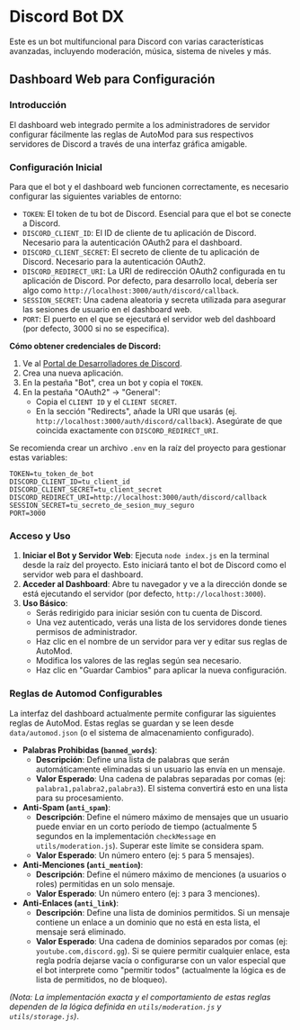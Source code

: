 # Discord Bot DX

Este es un bot multifuncional para Discord con varias características avanzadas, incluyendo moderación, música, sistema de niveles y más.

## Dashboard Web para Configuración

### Introducción
El dashboard web integrado permite a los administradores de servidor configurar fácilmente las reglas de AutoMod para sus respectivos servidores de Discord a través de una interfaz gráfica amigable.

### Configuración Inicial
Para que el bot y el dashboard web funcionen correctamente, es necesario configurar las siguientes variables de entorno:

-   `TOKEN`: El token de tu bot de Discord. Esencial para que el bot se conecte a Discord.
-   `DISCORD_CLIENT_ID`: El ID de cliente de tu aplicación de Discord. Necesario para la autenticación OAuth2 para el dashboard.
-   `DISCORD_CLIENT_SECRET`: El secreto de cliente de tu aplicación de Discord. Necesario para la autenticación OAuth2.
-   `DISCORD_REDIRECT_URI`: La URI de redirección OAuth2 configurada en tu aplicación de Discord. Por defecto, para desarrollo local, debería ser algo como `http://localhost:3000/auth/discord/callback`.
-   `SESSION_SECRET`: Una cadena aleatoria y secreta utilizada para asegurar las sesiones de usuario en el dashboard web.
-   `PORT`: El puerto en el que se ejecutará el servidor web del dashboard (por defecto, 3000 si no se especifica).

**Cómo obtener credenciales de Discord:**
1.  Ve al [Portal de Desarrolladores de Discord](https://discord.com/developers/applications).
2.  Crea una nueva aplicación.
3.  En la pestaña "Bot", crea un bot y copia el `TOKEN`.
4.  En la pestaña "OAuth2" -> "General":
    *   Copia el `CLIENT ID` y el `CLIENT SECRET`.
    *   En la sección "Redirects", añade la URI que usarás (ej. `http://localhost:3000/auth/discord/callback`). Asegúrate de que coincida exactamente con `DISCORD_REDIRECT_URI`.

Se recomienda crear un archivo `.env` en la raíz del proyecto para gestionar estas variables:
```env
TOKEN=tu_token_de_bot
DISCORD_CLIENT_ID=tu_client_id
DISCORD_CLIENT_SECRET=tu_client_secret
DISCORD_REDIRECT_URI=http://localhost:3000/auth/discord/callback
SESSION_SECRET=tu_secreto_de_sesion_muy_seguro
PORT=3000
```

### Acceso y Uso
1.  **Iniciar el Bot y Servidor Web**: Ejecuta `node index.js` en la terminal desde la raíz del proyecto. Esto iniciará tanto el bot de Discord como el servidor web para el dashboard.
2.  **Acceder al Dashboard**: Abre tu navegador y ve a la dirección donde se está ejecutando el servidor (por defecto, `http://localhost:3000`).
3.  **Uso Básico**:
    *   Serás redirigido para iniciar sesión con tu cuenta de Discord.
    *   Una vez autenticado, verás una lista de los servidores donde tienes permisos de administrador.
    *   Haz clic en el nombre de un servidor para ver y editar sus reglas de AutoMod.
    *   Modifica los valores de las reglas según sea necesario.
    *   Haz clic en "Guardar Cambios" para aplicar la nueva configuración.

### Reglas de Automod Configurables
La interfaz del dashboard actualmente permite configurar las siguientes reglas de AutoMod. Estas reglas se guardan y se leen desde `data/automod.json` (o el sistema de almacenamiento configurado).

-   **Palabras Prohibidas (`banned_words`)**:
    -   **Descripción**: Define una lista de palabras que serán automáticamente eliminadas si un usuario las envía en un mensaje.
    -   **Valor Esperado**: Una cadena de palabras separadas por comas (ej: `palabra1,palabra2,palabra3`). El sistema convertirá esto en una lista para su procesamiento.
-   **Anti-Spam (`anti_spam`)**:
    -   **Descripción**: Define el número máximo de mensajes que un usuario puede enviar en un corto período de tiempo (actualmente 5 segundos en la implementación `checkMessage` en `utils/moderation.js`). Superar este límite se considera spam.
    -   **Valor Esperado**: Un número entero (ej: `5` para 5 mensajes).
-   **Anti-Menciones (`anti_mention`)**:
    -   **Descripción**: Define el número máximo de menciones (a usuarios o roles) permitidas en un solo mensaje.
    -   **Valor Esperado**: Un número entero (ej: `3` para 3 menciones).
-   **Anti-Enlaces (`anti_link`)**:
    -   **Descripción**: Define una lista de dominios permitidos. Si un mensaje contiene un enlace a un dominio que no está en esta lista, el mensaje será eliminado.
    -   **Valor Esperado**: Una cadena de dominios separados por comas (ej: `youtube.com,discord.gg`). Si se quiere permitir cualquier enlace, esta regla podría dejarse vacía o configurarse con un valor especial que el bot interprete como "permitir todos" (actualmente la lógica es de lista de permitidos, no de bloqueo).

*(Nota: La implementación exacta y el comportamiento de estas reglas dependen de la lógica definida en `utils/moderation.js` y `utils/storage.js`)*.
